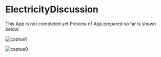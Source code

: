 # ElectricityDiscussion
This App is not completed yet.Preview of App prepared so far is shown below:

![captue1](https://user-images.githubusercontent.com/43849911/66267136-3b80d180-e84b-11e9-87c1-7df52c81f472.jpg)

![captue0](https://user-images.githubusercontent.com/43849911/66267137-3b80d180-e84b-11e9-8f36-821e649d2e00.jpg)
